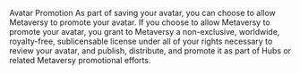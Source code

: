 Avatar Promotion
As part of saving your avatar, you can choose to allow Metaversy to promote your avatar. If you choose to allow Metaversy to promote your avatar, you grant to Metaversy a non-exclusive, worldwide, royalty-free, sublicensable license under all of your rights necessary to review your avatar, and publish, distribute, and promote it as part of Hubs or related Metaversy promotional efforts.
